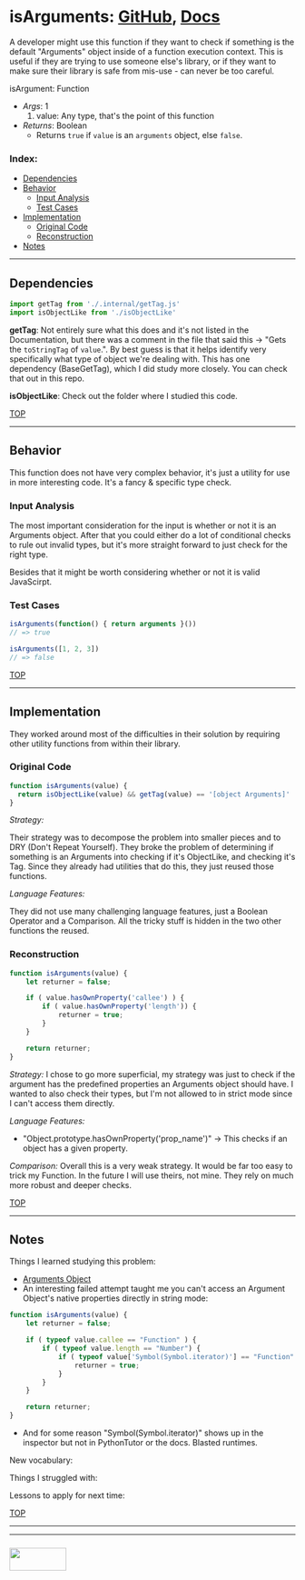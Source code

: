 # isArguments: [GitHub](https://github.com/lodash/lodash/blob/master/isArguments.js), [Docs](https://lodash.com/docs/#isArguments)

A developer might use this function if they want to check if something is the default "Arguments" object inside of a function execution context.  This is useful if they are trying to use someone else's library, or if they want to make sure their library is safe from mis-use - can never be too careful.

isArgument: Function
* _Args_: 1
  1. value: Any type, that's the point of this function
* _Returns_: Boolean
  * Returns `true` if `value` is an `arguments` object, else `false`.

### Index:
* [Dependencies](#dependencies)
* [Behavior](#behavior)
  * [Input Analysis](#input-analysis)
  * [Test Cases](#test-cases)
* [Implementation](#implementation)
  * [Original Code](#original-code)
  * [Reconstruction](#reconstruction)
* [Notes](#notes)

___

## Dependencies

```js
import getTag from './.internal/getTag.js'
import isObjectLike from './isObjectLike'
```

__getTag__: Not entirely sure what this does and it's not listed in the Documentation, but there was a comment in the file that said this -> "Gets the `toStringTag` of `value`.".  By best guess is that it helps identify very specifically what type of object we're dealing with.  This has one dependency (BaseGetTag), which I did study more closely.  You can check that out in this repo.

__isObjectLike__: Check out the folder where I studied this code.



[TOP](#index)

___

## Behavior

This function does not have very complex behavior, it's just a utility for use in more interesting code.  It's a fancy & specific type check.


### Input Analysis

The most important consideration for the input is whether or not it is an Arguments object.  After that you could either do a lot of conditional checks to rule out invalid types, but it's more straight forward to just check for the right type. 

Besides that it might be worth considering whether or not it is valid JavaScirpt.

### Test Cases

```js
isArguments(function() { return arguments }())
// => true

isArguments([1, 2, 3])
// => false
```


[TOP](#index)

___

## Implementation 

They worked around most of the difficulties in their solution by requiring other utility functions from within their library. 

### Original Code

```js
function isArguments(value) {
  return isObjectLike(value) && getTag(value) == '[object Arguments]'
}
```

_Strategy:_

Their strategy was to decompose the problem into smaller pieces and to DRY (Don't Repeat Yourself).  They broke the problem of determining if something is an Arguments into checking if it's ObjectLike, and checking it's Tag.  Since they already had utilities that do this, they just reused those functions.


_Language Features:_

They did not use many challenging language features, just a Boolean Operator and a Comparison.  All the tricky stuff is hidden in the two other functions the reused.

### Reconstruction

```js
function isArguments(value) {
	let returner = false;

	if ( value.hasOwnProperty('callee') ) {
		if ( value.hasOwnProperty('length')) {
			returner = true;
		}
	}

	return returner;
}
```

_Strategy:_
I chose to go more superficial, my strategy was just to check if the argument has the predefined properties an Arguments object should have.  I wanted to also check their types, but I'm not allowed to in strict mode since I can't access them directly.  

_Language Features:_
* "Object.prototype.hasOwnProperty('prop_name')" -> This checks if an object has a given property.

_Comparison:_
Overall this is a very weak strategy.  It would be far too easy to trick my Function.  In the future I will use theirs, not mine.  They rely on much more robust and deeper checks.


[TOP](#index)

___

## Notes

Things I learned studying this problem:
* [Arguments Object](https://developer.mozilla.org/en-US/docs/Web/JavaScript/Reference/Functions/arguments)
* An interesting failed attempt taught me you can't access an Argument Object's native properties directly in string mode:
```js
function isArguments(value) {
	let returner = false;

	if ( typeof value.callee == "Function" ) {
		if ( typeof value.length == "Number") {
			if ( typeof value['Symbol(Symbol.iterator)'] == "Function" ) {
				returner = true;
			}
		}
	}

	return returner;
}
```
* And for some reason "Symbol(Symbol.iterator)" shows up in the inspector but not in PythonTutor or the docs.  Blasted runtimes.

New vocabulary:


Things I struggled with:


Lessons to apply for next time:


[TOP](#index)


___
___
### <a href="http://elewa.education/blog" target="_blank"><img src="https://user-images.githubusercontent.com/18554853/34921062-506450ae-f97d-11e7-875f-6feeb26ad72d.png" width="100" height="40"/></a>
